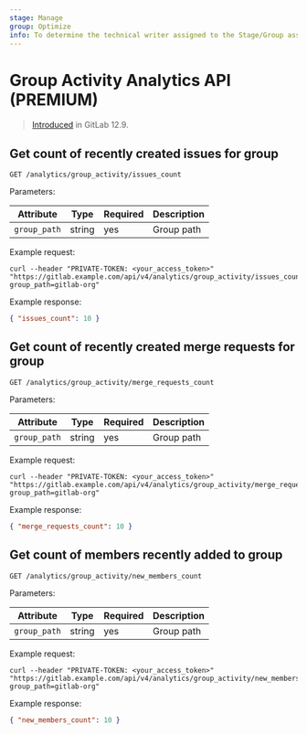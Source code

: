```yaml
---
stage: Manage
group: Optimize
info: To determine the technical writer assigned to the Stage/Group associated with this page, see https://about.gitlab.com/handbook/engineering/ux/technical-writing/#assignments
---
```


# Group Activity Analytics API **(PREMIUM)**

> [Introduced](https://gitlab.com/gitlab-org/gitlab/-/merge_requests/26460) in GitLab 12.9.

## Get count of recently created issues for group

```plaintext
GET /analytics/group_activity/issues_count
```

Parameters:

| Attribute | Type | Required | Description |
| --------- | ---- | -------- | ----------- |
| `group_path` | string | yes | Group path |

Example request:

```shell
curl --header "PRIVATE-TOKEN: <your_access_token>" "https://gitlab.example.com/api/v4/analytics/group_activity/issues_count?group_path=gitlab-org"
```

Example response:

```json
{ "issues_count": 10 }
```

## Get count of recently created merge requests for group

```plaintext
GET /analytics/group_activity/merge_requests_count
```

Parameters:

| Attribute | Type | Required | Description |
| --------- | ---- | -------- | ----------- |
| `group_path` | string | yes | Group path |

Example request:

```shell
curl --header "PRIVATE-TOKEN: <your_access_token>" "https://gitlab.example.com/api/v4/analytics/group_activity/merge_requests_count?group_path=gitlab-org"
```

Example response:

```json
{ "merge_requests_count": 10 }
```

## Get count of members recently added to group

```plaintext
GET /analytics/group_activity/new_members_count
```

Parameters:

| Attribute | Type | Required | Description |
| --------- | ---- | -------- | ----------- |
| `group_path` | string | yes | Group path |

Example request:

```shell
curl --header "PRIVATE-TOKEN: <your_access_token>" "https://gitlab.example.com/api/v4/analytics/group_activity/new_members_count?group_path=gitlab-org"
```

Example response:

```json
{ "new_members_count": 10 }
```
